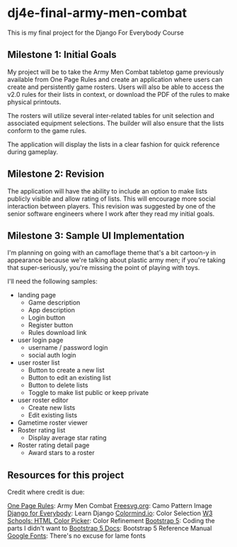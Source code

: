 # dj4e-final-army-men-combat

This is my final project for the Django For Everybody Course

## Milestone 1: Initial Goals

My project will be to take the Army Men Combat tabletop game previously available from One Page Rules and create an application where users can create and persistently game rosters. Users will also be able to access the v2.0 rules for their lists in context, or download the PDF of the rules to make physical printouts.

The rosters will utilize several inter-related tables for unit selection and associated equipment selections. The builder will also ensure that the lists conform to the game rules.

The application will display the lists in a clear fashion for quick reference during gameplay.

## Milestone 2: Revision

The application will have the ability to include an option to make lists publicly visible and allow rating of lists. This will encourage more social interaction between players. This revision was suggested by one of the senior software engineers where I work after they read my initial goals.

## Milestone 3: Sample UI Implementation

I'm planning on going with an camoflage theme that's a bit cartoon-y in appearance because we're talking about plastic army men; if you're taking that super-seriously, you're missing the point of playing with toys.

I'll need the following samples:

* landing page
  * Game description
  * App description
  * Login button
  * Register button
  * Rules download link
* user login page
  * username / password login
  * social auth login
* user roster list
  * Button to create a new list
  * Button to edit an existing list
  * Button to delete lists
  * Toggle to make list public or keep private
* user roster editor
  * Create new lists
  * Edit existing lists
* Gametime roster viewer
* Roster rating list
  * Display average star rating
* Roster rating detail page
  * Award stars to a roster


## Resources for this project

Credit where credit is due:

[One Page Rules](https://www.onepagerules.com/): Army Men Combat
[Freesvg.org](https://freesvg.org/camouflage-pattern-vector-image): Camo Pattern Image
[Django for Everybody](https://www.dj4e.com/): Learn Django
[Colormind.io](http://colormind.io/): Color Selection
[W3 Schools: HTML Color Picker](https://www.w3schools.com/colors/colors_picker.asp): Color Refinement
[Bootstrap 5](https://getbootstrap.com/): Coding the parts I didn't want to
[Bootstrap 5 Docs](https://getbootstrap.com/docs/5.0/getting-started/introduction/): Bootstrap 5 Reference Manual
[Google Fonts](https://fonts.google.com/): There's no excuse for lame fonts